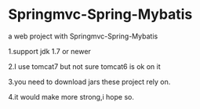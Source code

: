 # Springmvc-Spring-Mybatis

a web project with Springmvc-Spring-Mybatis

1.support jdk 1.7 or newer 

2.I use tomcat7 but not sure tomcat6 is ok on it

3.you need to download  jars these project rely on.

4.it would make more strong,i hope so.
